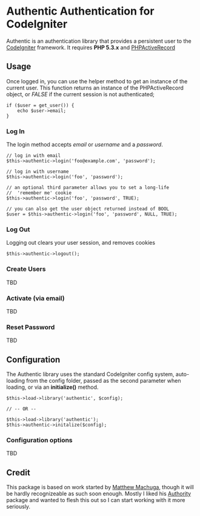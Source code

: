 Authentic Authentication for CodeIgniter
=======================================

Authentic is an authentication library that provides a persistent user 
to the [CodeIgniter][1] framework. It requires **PHP 5.3.x** and [PHPActiveRecord][2]

[1]: http://codeigniter.com
[2]: http://phpactiverecord.com


Usage
-----

Once logged in, you can use the helper method to get an instance of the 
current user. This function returns an instance of the PHPActiveRecord 
object, or *FALSE* if the current session is not authenticated; 

    if ($user = get_user()) {
        echo $user->email;
    }

### Log In

The login method accepts *email* or *username* and a *password*.

    // log in with email
    $this->authentic->login('foo@example.com', 'password');

    // log in with username
    $this->authentic->login('foo', 'password');

    // an optional third parameter allows you to set a long-life
    //  'remember me' cookie
    $this->authentic->login('foo', 'password', TRUE);
    
    // you can also get the user object returned instead of BOOL
    $user = $this->authentic->login('foo', 'password', NULL, TRUE);

### Log Out

Logging out clears your user session, and removes cookies

    $this->authentic->logout();

### Create Users

TBD

### Activate (via email)

TBD

### Reset Password

TBD


Configuration
-------------

The Authentic library uses the standard CodeIgniter config system,
auto-loading from the config folder, passed as the second parameter 
when loading, or via an **initialize()** method.

    $this->load->library('authentic', $config);

    // -- OR --

    $this->load->library('authentic');
    $this->authentic->initalize($config);

### Configuration options

TBD

Credit
------

This package is based on work started by [Matthew Machuga][3], though 
it will be hardly recognizeable as such soon enough. Mostly I liked his 
[Authority][4] package and wanted to flesh this out so I can start 
working with it more seriously.

[3]:http://github.com/machuga
[4]:https://github.com/machuga/codeigniter-authority-authorization
